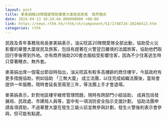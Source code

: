 ```yaml
---
layout: post
title: 麥美娟稱20隊關愛隊助華豐大廈居民旅客　商界贈衣
date: 2024-04-13 10:24:04.000000000 +08:00
link: https://news.rthk.hk/rthk/ch/component/k2/1748724-20240413.htm
categories: rthk
---
```


民政及青年事務局局長麥美娟表示，油尖旺區20隊關愛隊全部出動，協助受火災影響的華豐大廈居民及旅客，包括有趕著在火警翌日離境的法國旅客，協助他們取回行李後寄到外地。亦有商界捐助200套衣服給受影響住客，因為不少住客逃生時只穿著睡衣、無外套。

麥美娟出席一個電台節目時指出，油尖旺區有較多高樓齡的商住樓宇，今屆政府有更多措施協助，例如協助 「三無大廈」 成立法團，以往完成組織法團後，當局會提供一年服務，現時會延長至兩至三年，等法團上手才會退場。

麥美娟表示，針對地區樓宇維修管理問題，現時有跨部門小組協助， 成員包括發展局、民政處、市建局人員等，當中有一項消防安全指示支援計劃， 協助法團申請各項資助，不過華豐大廈在發生三級火前並無參與計劃，發生火警後則表示會參與，但可能有點遲。
